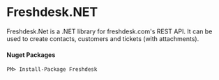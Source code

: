 # Freshdesk.NET

Freshdesk.Net is a .NET library for freshdesk.com's REST API.  It can be used to create contacts, customers and tickets (with attachments).  

#### Nuget Packages

	PM> Install-Package Freshdesk